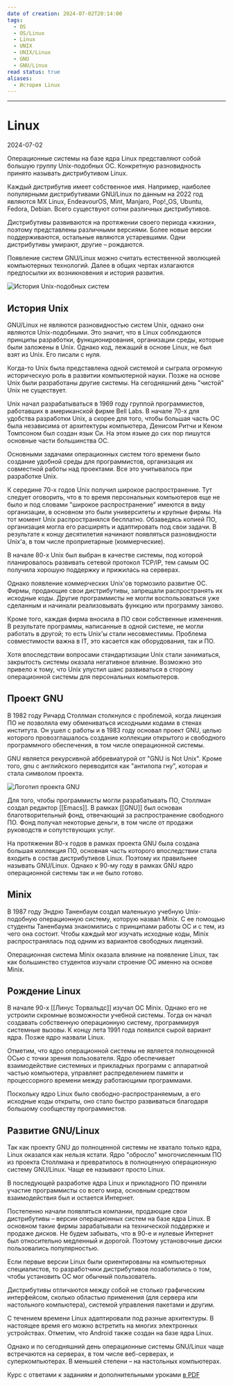 ```yaml
---
date of creation: 2024-07-02T20:14:00
tags:
  - OS
  - OS/Linux
  - Linux
  - UNIX
  - UNIX/Linux
  - GNU
  - GNU/Linux
read status: true
aliases:
  - История Linux
---
```

---
# Linux
2024-07-02


Операционные системы на базе ядра Linux представляют собой большую группу Unix-подобных ОС. Конкретную разновидность принято называть дистрибутивом Linux.

Каждый дистрибутив имеет собственное имя. Например, наиболее популярными дистрибутивами GNU/Linux по данным на 2022 год являются MX Linux, EndeavourOS, Mint, Manjaro, Pop!\_OS, Ubuntu, Fedora, Debian. Всего существуют сотни различных дистрибутивов.

Дистрибутивы развиваются на протяжении своего периода «жизни», поэтому представлены различными версиями. Более новые версии поддерживаются, остальные являются устаревшими. Одни дистрибутивы умирают, другие – рождаются.

Появление систем GNU/Linux можно считать естественной эволюцией компьютерных технологий. Далее в общих чертах излагаются предпосылки их возникновения и история развития.

![История Unix-подобных систем](https://younglinux.info/sites/default/files/images/linux-bash/linuxhistory.png)





## История Unix

GNU/Linux не являются разновидностью систем Unix, однако они являются Unix-подобными. Это значит, что в Linux соблюдаются принципы разработки, функционирования, организации среды, которые были заложены в Unix. Однако код, лежащий в основе Linux, не был взят из Unix. Его писали с нуля.

Когда-то Unix была представлена одной системой и сыграла огромную историческую роль в развитии компьютерной науки. Позже на основе Unix были разработаны другие системы. На сегодняшний день "чистой" Unix не существует.

Unix начал разрабатываться в 1969 году группой программистов, работавших в американской фирме Bell Labs. В начале 70-х для удобства разработки Unix, а скорее для того, чтобы большая часть ОС была независима от архитектуры компьютера, Денисом Ритчи и Кеном Томпсоном был создан язык Си. На этом языке до сих пор пишутся основные части большинства ОС.

Основными задачами операционных систем того времени было создание удобной среды для программистов, организация их совместной работы над проектами. Все это учитывалось при разработке Unix.

К середине 70-х годов Unix получил широкое распространение. Тут следует оговорить, что в то время персональных компьютеров еще не было и под словами "широкое распространение" имеются в виду организации, в основном это были университеты и крупные фирмы. На тот момент Unix распространялся бесплатно. Обзаведясь копией ПО, организация могла его расширять и адаптировать под свои задачи. В результате к концу десятилетия начинают появляться разновидности Unix'а, в том числе проприетарные (коммерческие).

В начале 80-х Unix был выбран в качестве системы, под которой планировалось развивать сетевой протокол TCP/IP, тем самым ОС получила хорошую поддержку и прижилась на серверах.

Однако появление коммерческих Unix'ов тормозило развитие ОС. Фирмы, продающие свои дистрибутивы, запрещали распространять их исходные коды. Другие программисты не могли воспользоваться уже сделанным и начинали реализовывать функцию или программу заново.

Кроме того, каждая фирма вносила в ПО свои собственные изменения. В результате программы, написанные в одной системе, не могли работать в другой; то есть Unix'ы стали несовместимы. Проблема совместимости важна в IT, это касается как оборудования, так и ПО.

Хотя впоследствии вопросами стандартизации Unix стали заниматься, закрытость системы оказала негативное влияние. Возможно это привело к тому, что Unix упустил шанс развиваться в сторону операционной системы для персональных компьютеров.





## Проект GNU

В 1982 году Ричард Столлман столкнулся с проблемой, когда лицензия ПО не позволяла ему обмениваться исходными кодами в стенах института. Он ушел с работы и в 1983 году основал проект GNU, целью которого провозглашалось создание коллекции открытого и свободного программного обеспечения, в том числе операционной системы.

GNU является рекурсивной аббревиатурой от "GNU is Not Unix". Кроме того, gnu с английского переводится как "антилопа гну", которая и стала символом проекта.

![Логотип проекта GNU](https://younglinux.info/sites/default/files/images/linux-bash/GNU.png)

Для того, чтобы программисты могли разрабатывать ПО, Столлман создал редактор [[Emacs]]. В рамках [[GNU]] был основан благотворительный фонд, отвечающий за распространение свободного ПО. Фонд получал некоторые деньги, в том числе от продажи руководств и сопутствующих услуг.

На протяжении 80-х годов в рамках проекта GNU была создана большая коллекция ПО, основная часть которого впоследствии стала входить в состав дистрибутивов Linux. Поэтому их правильнее называть GNU/Linux. Однако к 90-му году в рамках GNU ядро операционной системы так и не было готово.





## Minix

В 1987 году Эндрю Таненбаум создал маленькую учебную Unix-подобную операционную систему, которую назвал Minix. С ее помощью студенты Таненбаума знакомились с принципами работы ОС и с тем, из чего она состоит. Чтобы каждый мог изучать исходные коды, Minix распространялась под одним из вариантов свободных лицензий.

Операционная система Minix оказала влияние на появление Linux, так как большинство студентов изучали строение ОС именно на основе Minix.





## Рождение Linux

В начале 90-х [[Линус Торвальдс]] изучал ОС Minix. Однако его не устроили скромные возможности учебной системы. Тогда он начал создавать собственную операционную систему, программируя системные вызовы. К концу лета 1991 года появился сырой вариант ядра. Позже ядро назвали Linux.

Отметим, что ядро операционной системы не является полноценной ОСью с точки зрения пользователя. Ядро обеспечивает взаимодействие системных и прикладных программ с аппаратной частью компьютера, управляет распределением памяти и процессорного времени между работающими программами.

Поскольку ядро Linux было свободно-распространяемым, а его исходные коды открыты, оно стало быстро развиваться благодаря большому сообществу программистов.






## Развитие GNU/Linux

Так как проекту GNU до полноценной системы не хватало только ядра, Linux оказался как нельзя кстати. Ядро "обросло" многочисленным ПО из проекта Столлмана и превратилось в полноценную операционную систему GNU/Linux. Чаще ее называют просто Linux.

В последующей разработке ядра Linux и прикладного ПО приняли участие программисты со всего мира, основным средством взаимодействия был и остается Интернет.

Постепенно начали появляться компании, продающие свои дистрибутивы – версии операционных систем на базе ядра Linux. В основном такие фирмы зарабатывали на технической поддержке и продаже дисков. Не будем забывать, что в 90-е и нулевые Интернет был относительно медленный и дорогой. Поэтому установочные диски пользовались популярностью.

Если первые версии Linux были ориентированы на компьютерных специалистов, то разработчики дистрибутивов позаботились о том, чтобы установить ОС мог обычный пользователь.

Дистрибутивы отличаются между собой не столько графическим интерфейсом, сколько областью применения (для сервера или настольного компьютера), системой управления пакетами и другим.

С течением времени Linux адаптировали под разные архитектуры. В настоящее время его можно встретить на многих электронных устройствах. Отметим, что Android также создан на базе ядра Linux.

Однако и по сегодняшний день операционные системы GNU/Linux чаще встречаются на серверах, в том числе веб-серверах, и суперкомпьютерах. В меньшей степени – на настольных компьютерах.

Курс с ответами к заданиям и дополнительными уроками [в PDF](https://younglinux.info/store/store#!digiseller/detail/2566216)